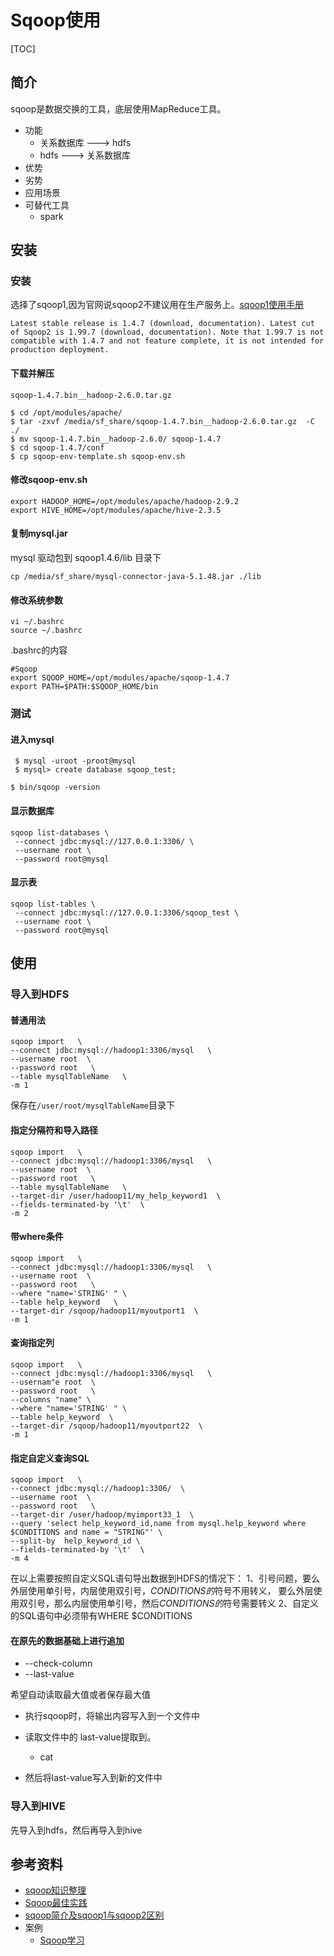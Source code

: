 # Sqoop使用



[TOC]





## 简介

sqoop是数据交换的工具，底层使用MapReduce工具。



* 功能
  * 关系数据库 ---> hdfs
  * hdfs ---> 关系数据库
* 优势
* 劣势
* 应用场景
* 可替代工具
  * spark





## 安装



### 安装

选择了sqoop1,因为官网说sqoop2不建议用在生产服务上。[sqoop1使用手册](http://sqoop.apache.org/docs/1.4.7/index.html)

```
Latest stable release is 1.4.7 (download, documentation). Latest cut of Sqoop2 is 1.99.7 (download, documentation). Note that 1.99.7 is not compatible with 1.4.7 and not feature complete, it is not intended for production deployment.
```

#### 下载并解压

`sqoop-1.4.7.bin__hadoop-2.6.0.tar.gz`

```shell
$ cd /opt/modules/apache/
$ tar -zxvf /media/sf_share/sqoop-1.4.7.bin__hadoop-2.6.0.tar.gz  -C ./
$ mv sqoop-1.4.7.bin__hadoop-2.6.0/ sqoop-1.4.7
$ cd sqoop-1.4.7/conf
$ cp sqoop-env-template.sh sqoop-env.sh
```



#### 修改sqoop-env.sh

```
export HADOOP_HOME=/opt/modules/apache/hadoop-2.9.2
export HIVE_HOME=/opt/modules/apache/hive-2.3.5
```



#### 复制mysql.jar

mysql 驱动包到 sqoop1.4.6/lib 目录下

```shell
cp /media/sf_share/mysql-connector-java-5.1.48.jar ./lib
```



#### 修改系统参数

```
vi ~/.bashrc
source ~/.bashrc

```

.bashrc的内容

```
#Sqoop
export SQOOP_HOME=/opt/modules/apache/sqoop-1.4.7
export PATH=$PATH:$SQOOP_HOME/bin
```





### 测试

#### 进入mysql

```shell
 $ mysql -uroot -proot@mysql
 $ mysql> create database sqoop_test;
```



```shell
$ bin/sqoop -version

```

#### 显示数据库

```shell
sqoop list-databases \
 --connect jdbc:mysql://127.0.0.1:3306/ \
 --username root \
 --password root@mysql
```



#### 显示表

```shell
sqoop list-tables \
 --connect jdbc:mysql://127.0.0.1:3306/sqoop_test \
 --username root \
 --password root@mysql
```



## 使用



### 导入到HDFS



####  普通用法	

```shell
sqoop import   \
--connect jdbc:mysql://hadoop1:3306/mysql   \
--username root  \
--password root   \
--table mysqlTableName   \
-m 1
```

保存在`/user/root/mysqlTableName`目录下





#### 指定分隔符和导入路径

```shell
sqoop import   \
--connect jdbc:mysql://hadoop1:3306/mysql   \
--username root  \
--password root   \
--table mysqlTableName   \
--target-dir /user/hadoop11/my_help_keyword1  \
--fields-terminated-by '\t'  \
-m 2
```



#### 带where条件

```shell
sqoop import   \
--connect jdbc:mysql://hadoop1:3306/mysql   \
--username root  \
--password root   \
--where "name='STRING' " \
--table help_keyword   \
--target-dir /sqoop/hadoop11/myoutport1  \
-m 1
```



#### 查询指定列

```shell
sqoop import   \
--connect jdbc:mysql://hadoop1:3306/mysql   \
--usernam"e root  \
--password root   \
--columns "name" \
--where "name='STRING' " \
--table help_keyword  \
--target-dir /sqoop/hadoop11/myoutport22  \
-m 1
```



#### 指定自定义查询SQL

```shell
sqoop import   \
--connect jdbc:mysql://hadoop1:3306/  \
--username root  \
--password root   \
--target-dir /user/hadoop/myimport33_1  \
--query 'select help_keyword_id,name from mysql.help_keyword where $CONDITIONS and name = "STRING"' \
--split-by  help_keyword_id \
--fields-terminated-by '\t'  \
-m 4
```

在以上需要按照自定义SQL语句导出数据到HDFS的情况下：
1、引号问题，要么外层使用单引号，内层使用双引号，$CONDITIONS的$符号不用转义， 要么外层使用双引号，那么内层使用单引号，然后$CONDITIONS的$符号需要转义
2、自定义的SQL语句中必须带有WHERE \$CONDITIONS



#### 在原先的数据基础上进行追加

* --check-column
* --last-value

希望自动读取最大值或者保存最大值

* 执行sqoop时，将输出内容写入到一个文件中

* 读取文件中的 last-value提取到。
  * cat 
* 然后将last-value写入到新的文件中





### 导入到HIVE

先导入到hdfs，然后再导入到hive







## 参考资料



* [sqoop知识整理](https://my.oschina.net/jiansin/blog/1803038)
* [Sqoop最佳实践](https://www.jianshu.com/p/be33f4b5c62e)
* [sqoop简介及sqoop1与sqoop2区别](https://blog.csdn.net/lilychen1983/article/details/80241368)
* 案例
  * [Sqoop学习](https://www.jianshu.com/p/9ee76314eac1)